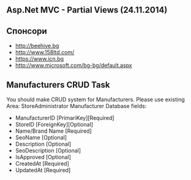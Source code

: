 ﻿## Asp.Net MVC - Partial Views (24.11.2014)

## Спонсори
- http://beehive.bg
- http://www.158ltd.com/
- https://www.icn.bg
- http://www.microsoft.com/bg-bg/default.aspx

## Manufacturers CRUD Task

You should make CRUD system for Manufacturers.
Please use existing Area: StoreAdministrator
Manufacturer Database fields:
- ManufacturerID [PrimariKey][Required]
- StoreID [ForeignKey][Optional]
- Name/Brand Name [Required]
- SeoName [Optional]
- Description [Optional]
- SeoDescription [Optional]
- IsApproved [Optional]
- CreatedAt [Required]
- UpdatedAt [Required] 

